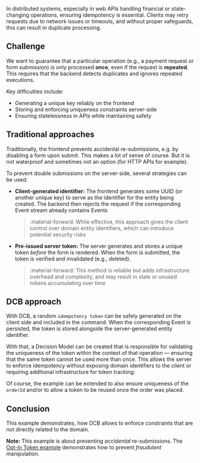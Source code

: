 In distributed systems, especially in web APIs handling financial or state-changing operations, ensuring idempotency is essential. Clients may retry requests due to network issues or timeouts, and without proper safeguards, this can result in duplicate processing.

## Challenge

We want to guarantee that a particular operation (e.g., a payment request or form submission) is only processed **once**, even if the request is **repeated**. This requires that the backend detects duplicates and ignores repeated executions.

Key difficulties include:

- Generating a unique key reliably on the frontend
- Storing and enforcing uniqueness constraints server-side
- Ensuring statelessness in APIs while maintaining safety

## Traditional approaches

Traditionally, the frontend prevents accidental re-submissions, e.g. by disabling a form upon submit.
This makes a lot of sense of course. But it is not waterproof and sometimes not an option (for HTTP APIs for example).

To prevent double submissions on the server-side, several strategies can be used:

- **Client-generated identifier:** The frontend generates some UUID (or another unique key) to serve as the identifier for the entity being created. The backend then rejects the request if the corresponding Event stream already contains Events

    > :material-forward: While effective, this approach gives the client control over domain entity identifiers, which can introduce potential security risks

- **Pre-issued server token:** The server generates and stores a unique token _before_ the form is rendered. When the form is submitted, the token is verified and invalidated (e.g., deleted).
    
    > :material-forward: This method is reliable but adds infrastructure overhead and complexity, and may result in stale or unused tokens accumulating over time

## DCB approach

With DCB, a random `idempotency token` can be safely generated on the client side and included in the command. When the corresponding Event is persisted, the token is stored alongside the server-generated entity identifier.

With that, a Decision Model can be created that is responsible for validating the uniqueness of the token within the context of that operation — ensuring that the same token cannot be used more than once. This allows the server to enforce idempotency without exposing domain identifiers to the client or requiring additional infrastructure for token tracking:

<script type="application/dcb+json">
{
    "meta": {
        "version": "1.0"
    },
    "eventDefinitions": [
        {
            "name": "OrderPlaced",
            "schema": {
                "type": "object",
                "properties": {
                    "orderId": {
                        "type": "string"
                    },
                    "idempotencyToken": {
                        "type": "string"
                    }
                }
            },
            "tagResolvers": [
                "order:{data.orderId}",
                "idempotency:{data.idempotencyToken}"
            ]
        }
    ],
    "commandDefinitions": [
        {
            "name": "placeOrder",
            "schema": {
                "type": "object",
                "properties": {
                    "orderId": {
                        "type": "string"
                    },
                    "idempotencyToken": {
                        "type": "string"
                    }
                }
            }
        }
    ],
    "projections": [
        {
            "name": "idempotencyTokenWasUsed",
            "parameterSchema": {
                "type": "object",
                "properties": {
                    "idempotencyToken": {
                        "type": "string"
                    }
                }
            },
            "stateSchema": {
                "type": "boolean",
                "default": false
            },
            "handlers": {
                "OrderPlaced": "true"
            },
            "tagFilters": [
                "idempotency:{idempotencyToken}"
            ]
        }
    ],
    "commandHandlerDefinitions": [
        {
            "commandName": "placeOrder",
            "decisionModels": [
                {
                    "name": "idempotencyTokenWasUsed",
                    "parameters": [
                        "command.idempotencyToken"
                    ]
                }
            ],
            "constraintChecks": [
                {
                    "condition": "state.idempotencyTokenWasUsed",
                    "errorMessage": "Re-submission"
                }
            ],
            "successEvent": {
                "type": "OrderPlaced",
                "data": {
                    "orderId": "{command.orderId}",
                    "idempotencyToken": "{command.idempotencyToken}"
                }
            }
        }
    ],
    "testCases": [
        {
            "description": "Place order with previously used idempotency token",
            "givenEvents": [
                {
                    "type": "OrderPlaced",
                    "data": {
                        "orderId": "o12345",
                        "idempotencyToken": "11111"
                    }
                }
            ],
            "whenCommand": {
                "type": "placeOrder",
                "data": {
                    "orderId": "o54321",
                    "idempotencyToken": "11111"
                }
            },
            "thenExpectedError": "Re-submission"
        },
        {
            "description": "Place order with new idempotency token",
            "givenEvents": [
                {
                    "type": "OrderPlaced",
                    "data": {
                        "orderId": "o12345",
                        "idempotencyToken": "11111"
                    }
                }
            ],
            "whenCommand": {
                "type": "placeOrder",
                "data": {
                    "orderId": "o54321",
                    "idempotencyToken": "22222"
                }
            },
            "thenExpectedEvent": {
                "type": "OrderPlaced",
                "data": {
                    "orderId": "o54321",
                    "idempotencyToken": "22222"
                }
            }
        }
    ]
}
</script>

Of course, the example can be extended to also ensure uniqueness of the  `orderId` and/or to allow a token to be reused once the order was placed.

## Conclusion

This example demonstrates, how DCB allows to enforce constraints that are not directly related to the domain.

**Note:** This example is about preventing _accidental_ re-submissions. The [Opt-In Token example](opt-in-token.md) demonstrates how to prevent _fraudulent_ manipulation.